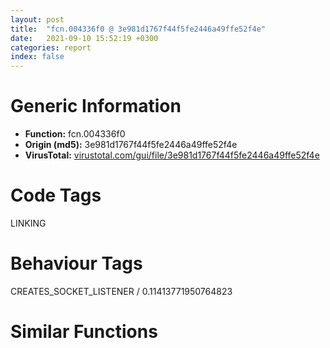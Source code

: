 ```yaml
---
layout: post
title:  "fcn.004336f0 @ 3e981d1767f44f5fe2446a49ffe52f4e"
date:   2021-09-10 15:52:19 +0300
categories: report
index: false
---
```


# Generic Information
- **Function:** fcn.004336f0
- **Origin (md5):** 3e981d1767f44f5fe2446a49ffe52f4e
- **VirusTotal:** [virustotal.com/gui/file/3e981d1767f44f5fe2446a49ffe52f4e][virustotal_ref]

# Code Tags
<span class="tag" id="LINKING">LINKING</span>


# Behaviour Tags
<span class="bhv-tag" id="CREATES_SOCKET_LISTENER">CREATES_SOCKET_LISTENER / 0.11413771950764823</span>

# Similar Functions
<script type="text/javascript" src="https://www.gstatic.com/charts/loader.js"></script>
<script type="text/javascript">

    google.charts.load('current', {'packages':['corechart']});
    google.charts.setOnLoadCallback(drawChart);

    function drawChart() {
    var data = new google.visualization.DataTable();
        data.addColumn('number', 'X');
        data.addColumn('number', 'Y');
        data.addColumn({type: 'string', role: 'tooltip', 'p': {'html': true}});
        data.addColumn({'type': 'string', 'role': 'style'});
        
        data.addRows([
    [0, 0, '<b><a href="/report/fcn.004336f0@3e981d1767f44f5fe2446a49ffe52f4e">fcn.004336f0</a><br>@3e981d1767f44f5fe2446a49ffe52f4e</b><br>push ebp<br>mov ebp, esp<br>push 0xffffffffffffffff<br>push 0x4c0750<br>mov eax, dword<br>push eax<br>mov dword<br>sub esp, 0x4c<br>mov eax, dword[ecx+0xc4]<br>push ebx<br>push esi<br>cmp eax, 2<br>push edi<br>mov dword[ebp-0x14], ecx<br>je 0x4339d7<br>mov ebx, dword[ebp+0xc]<br>cmp byte[ebx], 0<br>je 0x4339d7<br>mov esi, dword[ebp+8]<br>or ecx, 0xffffffff<br>mov edi, esi<br>xor eax, eax<br>repne scasb<br>not ecx<br>dec ecx<br>mov eax, ecx<br>add eax, 4<br>and al, 0xfc<br>call fcn.004a3a60<br>mov edi, esi<br>or ecx, 0xffffffff<br>xor eax, eax<br>mov edx, esp<br>repne scasb<br>not ecx<br>sub edi, ecx<br>mov eax, ecx<br>mov esi, edi<br>mov edi, edx<br>shr ecx, 2<br>rep movsd<br>mov ecx, eax<br>and ecx, 3<br>rep movsb<br>lea ecx, [ebp-0x18]<br>push ecx<br>push 0x23<br>push edx<br>call fcn.004336b0<br>lea edx, [ebp-0x18]<br>mov dword[ebp+0xc], eax<br>push edx<br>push 0x23<br>push 0<br>call fcn.004336b0<br>mov esi, eax<br>lea eax, [ebp-0x18]<br>push eax<br>push 0x23<br>push 0<br>call fcn.004336b0<br>add esp, 0x24<br>mov edi, eax<br>test esi, esi<br>je 0x4337aa<br>mov al, byte[esi]<br>test al, al<br>je 0x4337aa<br>cmp al, 0x7b<br>jne 0x4338a3<br>mov ecx, dword[ebp-0x14]<br>mov edi, dword[sym.imp.KERNEL32.dll_LoadLibraryA]<br>mov edx, dword[ecx+0xd8]<br>lea eax, [ecx+0xd8]<br>mov ecx, dword[edx-8]<br>test ecx, ecx<br>je 0x4337e4<br>push ebx<br>push eax<br>lea eax, [ebp+0xc]<br>push eax<br>call fcn.004b3d55<br>mov eax, dword[eax]<br>push eax<br>call edi<br>lea ecx, [ebp+0xc]<br>mov esi, eax<br>call fcn.004b3b0c<br>test esi, esi<br>jne 0x433834<br>mov ecx, dword[ebp-0x14]<br>push 0x4e6204<br>add ecx, 0xd0<br>lea edx, [ebp-0x10]<br>push ecx<br>push edx<br>call fcn.004b3d55<br>push ebx<br>push eax<br>lea eax, [ebp+0xc]<br>mov dword[ebp-4], 0<br>push eax<br>call fcn.004b3d55<br>mov eax, dword[eax]<br>push eax<br>call edi<br>lea ecx, [ebp+0xc]<br>mov esi, eax<br>call fcn.004b3b0c<br>lea ecx, [ebp-0x10]<br>mov dword[ebp-4], 0xffffffff<br>call fcn.004b3b0c<br>test esi, esi<br>je 0x4339d7<br>mov eax, dword[ebp+0x10]<br>test eax, eax<br>mov eax, str.DllRegisterServer<br>jne 0x433845<br>mov eax, str.DllUnregisterServer<br>push eax<br>push esi<br>call dword[sym.imp.KERNEL32.dll_GetProcAddress]<br>test eax, eax<br>jne 0x43385d<br>push esi<br>call dword[sym.imp.KERNEL32.dll_FreeLibrary]<br>jmp 0x4339d7<br>call eax<br>push esi<br>call dword[sym.imp.KERNEL32.dll_FreeLibrary]<br>mov eax, dword[ebp+0x10]<br>test eax, eax<br>je 0x433899<br>mov esi, dword[ebp-0x14]<br>mov eax, dword[ebp+8]<br>push eax<br>mov edx, dword[esi+0xe4]<br>lea ecx, [esi+0xdc]<br>push edx<br>call fcn.004b2c9a<br>mov eax, dword[esi+0xf8]<br>lea ecx, [esi+0xf0]<br>push ebx<br>push eax<br>call fcn.004b2c9a<br>mov eax, 1<br>jmp 0x4339d9<br>mov eax, dword[ebp+0x10]<br>test eax, eax<br>je 0x433a1c<br>mov ecx, dword[0x4f5b20]<br>mov dword[ebp+0xc], ecx<br>lea ecx, [ebp-0x44]<br>mov dword[ebp-4], 1<br>mov dword[ebp-0x10], 0<br>call fcn.0041edb0<br>mov edi, dword[sym.imp.OLEAUT32.dll_LoadRegTypeLib]<br>mov byte[ebp-4], 2<br>xor esi, esi<br>test esi, esi<br>jne 0x43391d<br>mov edx, dword[ebp-0x14]<br>mov ecx, dword[edx+0xd8]<br>lea eax, [edx+0xd8]<br>mov edx, dword[ecx-8]<br>test edx, edx<br>je 0x43397a<br>push ebx<br>lea edx, [ebp-0x1c]<br>push eax<br>push edx<br>call fcn.004b3d55<br>push eax<br>lea ecx, [ebp+0xc]<br>mov byte[ebp-4], 3<br>call fcn.004b3bf9<br>lea ecx, [ebp-0x1c]<br>mov byte[ebp-4], 2<br>call fcn.004b3b0c<br>jmp 0x433958<br>cmp esi, 1<br>push ebx<br>jne 0x433950<br>mov eax, dword[ebp-0x14]<br>lea ecx, [ebp-0x20]<br>add eax, 0xd0<br>push eax<br>push ecx<br>call fcn.004b3d55<br>push eax<br>lea ecx, [ebp+0xc]<br>mov byte[ebp-4], 4<br>call fcn.004b3bf9<br>lea ecx, [ebp-0x20]<br>mov byte[ebp-4], 2<br>call fcn.004b3b0c<br>jmp 0x433958<br>lea ecx, [ebp+0xc]<br>call fcn.004b3c49<br>mov ecx, dword[ebp+0xc]<br>lea edx, [ebp-0x10]<br>lea eax, [ebp-0x44]<br>push edx<br>push eax<br>push ecx<br>call fcn.0043ced0<br>add esp, 8<br>push eax<br>call edi<br>test eax, eax<br>jge 0x433984<br>mov dword[ebp-0x10], 0<br>inc esi<br>cmp esi, 3<br>jl 0x4338d9<br>mov eax, dword[ebp-0x10]<br>test eax, eax<br>je 0x4339b5<br>mov eax, dword[ebp+0xc]<br>lea edx, [ebp-0x44]<br>push 0<br>push edx<br>push eax<br>call fcn.0043ced0<br>mov ecx, dword[ebp-0x10]<br>add esp, 8<br>push eax<br>push ecx<br>call dword[sym.imp.OLEAUT32.dll_QueryPathOfRegTypeLib]<br>test eax, eax<br>mov eax, dword[ebp-0x10]<br>jge 0x4339ef<br>mov edx, dword[eax]<br>push eax<br>call dword[edx+8]<br>lea ecx, [ebp-0x44]<br>mov byte[ebp-4], 1<br>mov dword[ebp-0x44], 0x4cdbe8<br>call fcn.0041efb0<br>lea ecx, [ebp+0xc]<br>mov dword[ebp-4], 0xffffffff<br>call fcn.004b3b0c<br>xor eax, eax<br>mov ecx, dword[ebp-0xc]<br>lea esp, [ebp-0x64]<br>mov dword<br>pop edi<br>pop esi<br>pop ebx<br>mov esp, ebp<br>pop ebp<br>ret 0xc<br>mov ecx, dword[eax]<br>push eax<br>call dword[ecx+8]<br>lea ecx, [ebp-0x44]<br>mov byte[ebp-4], 1<br>mov dword[ebp-0x44], 0x4cdbe8<br>call fcn.0041efb0<br>lea ecx, [ebp+0xc]<br>mov dword[ebp-4], 0xffffffff<br>call fcn.004b3b0c<br>jmp 0x433866<br>push esi<br>call fcn.004a30f8<br>push 0x2e<br>push esi<br>mov ebx, eax<br>call fcn.004a4410<br>add esp, 0xc<br>test eax, eax<br>je 0x433a41<br>inc eax<br>push eax<br>call fcn.004a30f8<br>add esp, 4<br>mov esi, eax<br>jmp 0x433a43<br>xor esi, esi<br>lea ecx, [ebp-0x58]<br>call fcn.0041edb0<br>mov ecx, dword[ebp+0xc]<br>lea edx, [ebp-0x30]<br>lea eax, [ebp-0x58]<br>push edx<br>push eax<br>push ecx<br>mov dword[ebp-4], 5<br>call fcn.0043ced0<br>add esp, 8<br>push eax<br>call dword[sym.imp.ole32.dll_CLSIDFromString]<br>test eax, eax<br>jl 0x433a89<br>push 1<br>push edi<br>call fcn.004a30f8<br>add esp, 4<br>lea edx, [ebp-0x30]<br>push eax<br>push esi<br>push ebx<br>push edx<br>call dword[sym.imp.OLEAUT32.dll_VarDecFix]<br>lea ecx, [ebp-0x58]<br>mov dword[ebp-4], 0xffffffff<br>mov dword[ebp-0x58], 0x4cdbe8<br>call fcn.0041efb0<br>mov eax, 1<br>jmp 0x4339d9<br><eoc> ', 'point { fill-color: #e0440e; }'],

        ]);

    var options = {
        title: 'Similarity Plot',
        legend: 'none',
        colors: ['#dedbd9', '#e6693e', '#ec8f6e', '#f3b49f', '#f6c7b6'],
        tooltip: {isHtml: true, trigger: 'both'},
        explorer: {
        actions: ["dragToZoom", "rightClickToReset"],
        },
        chartArea: {
        width: '80%',
        height: '80%'
        },
        width: '100%',
        height: '100%'
    };

    var chart = new google.visualization.ScatterChart(document.getElementById('chart_div'));

    chart.draw(data, options);
    }
    
</script>


<div id="chart_div" style="width: 100%px; height: 100%;"></div>

# Disassembled Code
{% highlight nasm %}

push ebp
mov ebp, esp
push 0xffffffffffffffff
push 0x4c0750
mov eax, dword
push eax
mov dword
sub esp, 0x4c
mov eax, dword[ecx+0xc4]
push ebx
push esi
cmp eax, 2
push edi
mov dword[ebp-0x14], ecx
je 0x4339d7
mov ebx, dword[ebp+0xc]
cmp byte[ebx], 0
je 0x4339d7
mov esi, dword[ebp+8]
or ecx, 0xffffffff
mov edi, esi
xor eax, eax
repne scasb
not ecx
dec ecx
mov eax, ecx
add eax, 4
and al, 0xfc
call fcn.004a3a60
mov edi, esi
or ecx, 0xffffffff
xor eax, eax
mov edx, esp
repne scasb
not ecx
sub edi, ecx
mov eax, ecx
mov esi, edi
mov edi, edx
shr ecx, 2
rep movsd
mov ecx, eax
and ecx, 3
rep movsb
lea ecx, [ebp-0x18]
push ecx
push 0x23
push edx
call fcn.004336b0
lea edx, [ebp-0x18]
mov dword[ebp+0xc], eax
push edx
push 0x23
push 0
call fcn.004336b0
mov esi, eax
lea eax, [ebp-0x18]
push eax
push 0x23
push 0
call fcn.004336b0
add esp, 0x24
mov edi, eax
test esi, esi
je 0x4337aa
mov al, byte[esi]
test al, al
je 0x4337aa
cmp al, 0x7b
jne 0x4338a3
mov ecx, dword[ebp-0x14]
mov edi, dword[sym.imp.KERNEL32.dll_LoadLibraryA]
mov edx, dword[ecx+0xd8]
lea eax, [ecx+0xd8]
mov ecx, dword[edx-8]
test ecx, ecx
je 0x4337e4
push ebx
push eax
lea eax, [ebp+0xc]
push eax
call fcn.004b3d55
mov eax, dword[eax]
push eax
call edi
lea ecx, [ebp+0xc]
mov esi, eax
call fcn.004b3b0c
test esi, esi
jne 0x433834
mov ecx, dword[ebp-0x14]
push 0x4e6204
add ecx, 0xd0
lea edx, [ebp-0x10]
push ecx
push edx
call fcn.004b3d55
push ebx
push eax
lea eax, [ebp+0xc]
mov dword[ebp-4], 0
push eax
call fcn.004b3d55
mov eax, dword[eax]
push eax
call edi
lea ecx, [ebp+0xc]
mov esi, eax
call fcn.004b3b0c
lea ecx, [ebp-0x10]
mov dword[ebp-4], 0xffffffff
call fcn.004b3b0c
test esi, esi
je 0x4339d7
mov eax, dword[ebp+0x10]
test eax, eax
mov eax, str.DllRegisterServer
jne 0x433845
mov eax, str.DllUnregisterServer
push eax
push esi
call dword[sym.imp.KERNEL32.dll_GetProcAddress]
test eax, eax
jne 0x43385d
push esi
call dword[sym.imp.KERNEL32.dll_FreeLibrary]
jmp 0x4339d7
call eax
push esi
call dword[sym.imp.KERNEL32.dll_FreeLibrary]
mov eax, dword[ebp+0x10]
test eax, eax
je 0x433899
mov esi, dword[ebp-0x14]
mov eax, dword[ebp+8]
push eax
mov edx, dword[esi+0xe4]
lea ecx, [esi+0xdc]
push edx
call fcn.004b2c9a
mov eax, dword[esi+0xf8]
lea ecx, [esi+0xf0]
push ebx
push eax
call fcn.004b2c9a
mov eax, 1
jmp 0x4339d9
mov eax, dword[ebp+0x10]
test eax, eax
je 0x433a1c
mov ecx, dword[0x4f5b20]
mov dword[ebp+0xc], ecx
lea ecx, [ebp-0x44]
mov dword[ebp-4], 1
mov dword[ebp-0x10], 0
call fcn.0041edb0
mov edi, dword[sym.imp.OLEAUT32.dll_LoadRegTypeLib]
mov byte[ebp-4], 2
xor esi, esi
test esi, esi
jne 0x43391d
mov edx, dword[ebp-0x14]
mov ecx, dword[edx+0xd8]
lea eax, [edx+0xd8]
mov edx, dword[ecx-8]
test edx, edx
je 0x43397a
push ebx
lea edx, [ebp-0x1c]
push eax
push edx
call fcn.004b3d55
push eax
lea ecx, [ebp+0xc]
mov byte[ebp-4], 3
call fcn.004b3bf9
lea ecx, [ebp-0x1c]
mov byte[ebp-4], 2
call fcn.004b3b0c
jmp 0x433958
cmp esi, 1
push ebx
jne 0x433950
mov eax, dword[ebp-0x14]
lea ecx, [ebp-0x20]
add eax, 0xd0
push eax
push ecx
call fcn.004b3d55
push eax
lea ecx, [ebp+0xc]
mov byte[ebp-4], 4
call fcn.004b3bf9
lea ecx, [ebp-0x20]
mov byte[ebp-4], 2
call fcn.004b3b0c
jmp 0x433958
lea ecx, [ebp+0xc]
call fcn.004b3c49
mov ecx, dword[ebp+0xc]
lea edx, [ebp-0x10]
lea eax, [ebp-0x44]
push edx
push eax
push ecx
call fcn.0043ced0
add esp, 8
push eax
call edi
test eax, eax
jge 0x433984
mov dword[ebp-0x10], 0
inc esi
cmp esi, 3
jl 0x4338d9
mov eax, dword[ebp-0x10]
test eax, eax
je 0x4339b5
mov eax, dword[ebp+0xc]
lea edx, [ebp-0x44]
push 0
push edx
push eax
call fcn.0043ced0
mov ecx, dword[ebp-0x10]
add esp, 8
push eax
push ecx
call dword[sym.imp.OLEAUT32.dll_QueryPathOfRegTypeLib]
test eax, eax
mov eax, dword[ebp-0x10]
jge 0x4339ef
mov edx, dword[eax]
push eax
call dword[edx+8]
lea ecx, [ebp-0x44]
mov byte[ebp-4], 1
mov dword[ebp-0x44], 0x4cdbe8
call fcn.0041efb0
lea ecx, [ebp+0xc]
mov dword[ebp-4], 0xffffffff
call fcn.004b3b0c
xor eax, eax
mov ecx, dword[ebp-0xc]
lea esp, [ebp-0x64]
mov dword
pop edi
pop esi
pop ebx
mov esp, ebp
pop ebp
ret 0xc
mov ecx, dword[eax]
push eax
call dword[ecx+8]
lea ecx, [ebp-0x44]
mov byte[ebp-4], 1
mov dword[ebp-0x44], 0x4cdbe8
call fcn.0041efb0
lea ecx, [ebp+0xc]
mov dword[ebp-4], 0xffffffff
call fcn.004b3b0c
jmp 0x433866
push esi
call fcn.004a30f8
push 0x2e
push esi
mov ebx, eax
call fcn.004a4410
add esp, 0xc
test eax, eax
je 0x433a41
inc eax
push eax
call fcn.004a30f8
add esp, 4
mov esi, eax
jmp 0x433a43
xor esi, esi
lea ecx, [ebp-0x58]
call fcn.0041edb0
mov ecx, dword[ebp+0xc]
lea edx, [ebp-0x30]
lea eax, [ebp-0x58]
push edx
push eax
push ecx
mov dword[ebp-4], 5
call fcn.0043ced0
add esp, 8
push eax
call dword[sym.imp.ole32.dll_CLSIDFromString]
test eax, eax
jl 0x433a89
push 1
push edi
call fcn.004a30f8
add esp, 4
lea edx, [ebp-0x30]
push eax
push esi
push ebx
push edx
call dword[sym.imp.OLEAUT32.dll_VarDecFix]
lea ecx, [ebp-0x58]
mov dword[ebp-4], 0xffffffff
mov dword[ebp-0x58], 0x4cdbe8
call fcn.0041efb0
mov eax, 1
jmp 0x4339d9

{% endhighlight %}

[virustotal_ref]: https://www.virustotal.com/gui/file/3e981d1767f44f5fe2446a49ffe52f4e